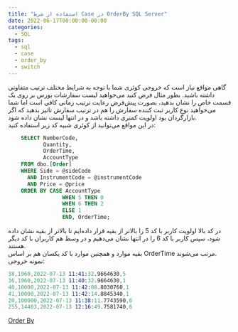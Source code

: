 ```yaml
---
title: "استفاده از شرط Case در OrderBy SQL Server"
date: 2022-06-17T00:00:00-00:00
categories:
  - SQL
tags:
  - sql
  - case
  - order_by
  - switch
---
```


گاهی مواقع نیاز است که خروجی کوئری شما با توجه به شرایط مختلف ترتیب متفاوتی داشته باشید. بطور مثال فرض کنید می‌خواهید لیست سفارشات بورس بر روی یک قسمت خاص را نشان بدهید، بصورت پیش‌فرض رعایت ترتیب زمانی کافی است اما شما می‌خواهید نوع کاربر ثبت کننده سفارش را هم در ترتیب سفارش تاثیر بدهید که اگر بازارگردان بود اولویت کمتری داشته باشد و در انتها لیست نشان داده شود.  
در این مواقع می‌توانید از کوئری شبیه کد زیر استفاده کنید:  

```sql
    SELECT NumberCode,
           Quantity,
           OrderTime,
           AccountType
    FROM dbo.[Order]
    WHERE Side = @sideCode
      AND InstrumentCode = @instrumentCode
      AND Price = @price
    ORDER BY CASE AccountType
                 WHEN 5 THEN 0
                 WHEN 6 THEN 2
                 ELSE 1
                 END, OrderTime;
```

در کد بالا اولویت کاربر با کد 5 را بالاتر از بقیه قرار داده‌ایم تا بالاتر از بقیه نشان داده شود، سپس کاربر با کد 6 را در انتها نشان می‌دهیم و در وسط هم کاربران با کد دیگر هستند.  
بقیه موارد و همچنین موارد با کد یکسان هم بر اساس OrderTime مرتب می‌شوند.  
نمونه خروجی:  

```s
38,1960,2022-07-13 11:41:32.9664630,5
36,1960,2022-07-13 11:40:32.9664630,1
40,10000,2022-07-13 11:42:08.8030760,1
41,10000,2022-07-13 11:42:14.8845340,1
20,100000,2022-07-13 11:38:11.7743590,6
255,14403,2022-07-13 12:16:49.7581740,6
```

[Order By](https://docs.microsoft.com/en-us/sql/t-sql/queries/select-order-by-clause-transact-sql?view=sql-server-ver16)  